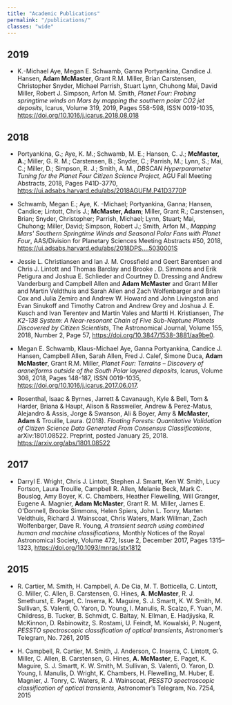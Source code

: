 ```yaml
---
title: "Academic Publications"
permalink: "/publications/"
classes: "wide"
---
```


## 2019

* K.-Michael Aye, Megan E. Schwamb, Ganna Portyankina, Candice J. Hansen, __Adam McMaster__, Grant R.M. Miller, Brian Carstensen, Christopher Snyder, Michael Parrish, Stuart Lynn, Chuhong Mai, David Miller, Robert J. Simpson, Arfon M. Smith, _Planet Four: Probing springtime winds on Mars by mapping the southern polar CO2 jet deposits_, Icarus, Volume 319, 2019, Pages 558-598, ISSN 0019-1035, <https://doi.org/10.1016/j.icarus.2018.08.018>

## 2018

* Portyankina, G.; Aye, K. M.; Schwamb, M. E.; Hansen, C. J.; __McMaster, A.__; Miller, G. R. M.; Carstensen, B.; Snyder, C.; Parrish, M.; Lynn, S.; Mai, C.; Miller, D.; Simpson, R. J.; Smith, A. M., _DBSCAN Hyperparameter Tuning for the Planet Four Citizen Science Project_, AGU Fall Meeting Abstracts, 2018, Pages P41D-3770, <https://ui.adsabs.harvard.edu/abs/2018AGUFM.P41D3770P>

* Schwamb, Megan E.; Aye, K. -Michael; Portyankina, Ganna; Hansen, Candice; Lintott, Chris J.; __McMaster, Adam__; Miller, Grant R.; Carstensen, Brian; Snyder, Christopher; Parrish, Michael; Lynn, Stuart; Mai, Chuhong; Miller, David; Simpson, Robert J.; Smith, Arfon M., _Mapping Mars' Southern Springtime Winds and Seasonal Polar Fans with Planet Four_, AAS/Division for Planetary Sciences Meeting Abstracts #50, 2018, <https://ui.adsabs.harvard.edu/abs/2018DPS....5030001S>

* Jessie L. Christiansen and Ian J. M. Crossfield and Geert Barentsen and Chris J. Lintott and Thomas Barclay and Brooke . D. Simmons and Erik Petigura and Joshua E. Schlieder and Courtney D. Dressing and Andrew Vanderburg and Campbell Allen and __Adam McMaster__ and Grant Miller and Martin Veldthuis and Sarah Allen and Zach Wolfenbarger and Brian Cox and Julia Zemiro and Andrew W. Howard and John Livingston and Evan Sinukoff and Timothy Catron and Andrew Grey and Joshua J. E. Kusch and Ivan Terentev and Martin Vales and Martti H. Kristiansen, _The K2-138 System: A Near-resonant Chain of Five Sub-Neptune Planets Discovered by Citizen Scientists_, The Astronomical Journal, Volume 155, 2018, Number 2, Page 57, <https://doi.org/10.3847/1538-3881/aa9be0>.

* Megan E. Schwamb, Klaus-Michael Aye, Ganna Portyankina, Candice J. Hansen, Campbell Allen, Sarah Allen, Fred J. Calef, Simone Duca, __Adam McMaster__, Grant R.M. Miller, _Planet Four: Terrains – Discovery of araneiforms outside of the South Polar layered deposits_, Icarus, Volume 308, 2018, Pages 148-187, ISSN 0019-1035, <https://doi.org/10.1016/j.icarus.2017.06.017>.

* Rosenthal, Isaac & Byrnes, Jarrett & Cavanaugh, Kyle & Bell, Tom & Harder, Briana & Haupt, Alison & Rassweiler, Andrew & Perez-Matus, Alejandro & Assis, Jorge & Swanson, Ali & Boyer, Amy & __McMaster, Adam__ & Trouille, Laura. (2018). _Floating Forests: Quantitative Validation of Citizen Science Data Generated From Consensus Classifications_, arXiv:1801.08522. Preprint, posted January 25, 2018. <https://arxiv.org/abs/1801.08522>

## 2017

* Darryl E. Wright, Chris J. Lintott, Stephen J. Smartt, Ken W. Smith, Lucy Fortson, Laura Trouille, Campbell R. Allen, Melanie Beck, Mark C. Bouslog, Amy Boyer, K. C. Chambers, Heather Flewelling, Will Granger, Eugene A. Magnier, __Adam McMaster__, Grant R. M. Miller, James E. O'Donnell, Brooke Simmons, Helen Spiers, John L. Tonry, Marten Veldthuis, Richard J. Wainscoat, Chris Waters, Mark Willman, Zach Wolfenbarger, Dave R. Young, _A transient search using combined human and machine classifications_, Monthly Notices of the Royal Astronomical Society, Volume 472, Issue 2, December 2017, Pages 1315–1323, <https://doi.org/10.1093/mnras/stx1812>

## 2015

* R. Cartier, M. Smith, H. Campbell, A. De Cia, M. T. Botticella, C. Lintott, G. Miller, C. Allen, B. Carstensen, G. Hines, __A. McMaster__, R. J. Smethurst, E. Paget, C. Inserra, K. Maguire, S. J. Smartt, K. W. Smith, M. Sullivan, S. Valenti, O. Yaron, D. Young, I. Manulis, R. Scalzo, F. Yuan, M. Childress, B. Tucker, B. Schmidt, C. Baltay, N. Ellman, E. Hadjiyska, R. McKinnon, D. Rabinowitz, S. Rostami, U. Feindt, M. Kowalski, P. Nugent, _PESSTO spectroscopic classification of optical transients_, Astronomer’s Telegram, No. 7261, 2015

* H. Campbell, R. Cartier, M. Smith, J. Anderson, C. Inserra, C. Lintott, G. Miller, C. Allen, B. Carstensen, G. Hines, __A. McMaster__, E. Paget, K. Maguire, S. J. Smartt, K. W. Smith, M. Sullivan, S. Valenti, O. Yaron, D. Young, I. Manulis, D. Wright, K. Chambers, H. Flewelling, M. Huber, E. Magnier, J. Tonry, C. Waters, R. J. Wainscoat, _PESSTO spectroscopic classification of optical transients_, Astronomer’s Telegram, No. 7254, 2015
